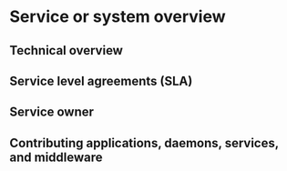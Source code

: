 # Service or system overview

## Technical overview
## Service level agreements (SLA)
## Service owner
## Contributing applications, daemons, services, and middleware

